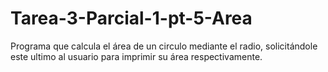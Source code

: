 # Tarea-3-Parcial-1-pt-5-Area
Programa que calcula el área de un circulo mediante el radio, solicitándole este ultimo al usuario para imprimir su área  respectivamente. 
